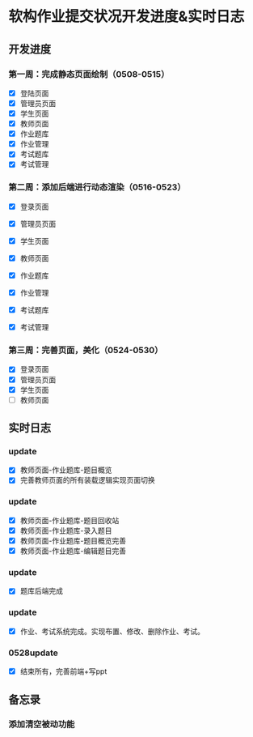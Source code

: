 # 软构作业提交状况开发进度&实时日志

## 开发进度

### 第一周：完成静态页面绘制（0508-0515）

* [X]  登陆页面
* [X]  管理员页面
* [X]  学生页面
* [X]  教师页面
  * [X]  作业题库
  * [X]  作业管理
  * [X]  考试题库
  * [X]  考试管理

### 第二周：添加后端进行动态渲染（0516-0523）

* [X]  登录页面
* [X]  管理员页面
* [X]  学生页面
* [X]  教师页面

  * [X]  作业题库
  * [X]  作业管理
  * [X]  考试题库
  * [X]  考试管理

### 第三周：完善页面，美化（0524-0530）

* [X]  登录页面
* [X]  管理员页面
* [X]  学生页面
* [ ]  教师页面

## 实时日志

### **update**

* [X]  教师页面-作业题库-题目概览
* [X]  完善教师页面的所有装载逻辑实现页面切换

### update

* [X]  教师页面-作业题库-题目回收站
* [X]  教师页面-作业题库-录入题目
* [X]  教师页面-作业题库-题目概览完善
* [X]  教师页面-作业题库-编辑题目完善

### update

* [X]  题库后端完成

### update

* [X]  作业、考试系统完成。实现布置、修改、删除作业、考试。

### 0528update

* [X]  结束所有，完善前端+写ppt

## 备忘录

### 添加清空被动功能
